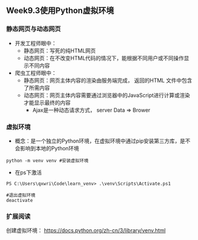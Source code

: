 ## Week9.3使用Python虚拟环境

### 静态网页与动态网页

- 开发工程师眼中：
  - 静态网页：写死的纯HTML网页
  - 动态网页：在不改变HTML代码的情况下，能根据不同用户或不同操作显示不同内容
- 爬虫工程师眼中：
  - 静态网页：网页主体内容的渲染由服务端完成， 返回的HTML 文件中包含了所需内容
  - 动态网页：网页主体内容需要通过浏览器中的JavaScript进行计算或渲染才能显示最终的内容
    - Ajax是一种动态请求方式， server Data => Brower

### 虚拟环境

- 概念：是一个独立的Python环境，在虚拟环境中通过pip安装第三方库，是不会影响到本地的Python环境

```
python -m venv venv #安装虚拟环境
```

- 在ps下激活

```
PS C:\Users\qxwri\Code\learn_venv> .\venv\Scripts\Activate.ps1
```

```
#退出虚拟环境
deactivate
```



### 扩展阅读

创建虚拟环境： https://docs.python.org/zh-cn/3/library/venv.html

